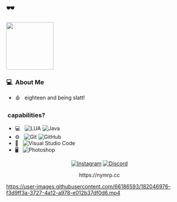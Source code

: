<p><a href="https://dollarprynchd.github.io/editlxrd/">
</a></p>
<h2>🕶️</h2>


<img href="https://nymrp.cc" src="https://cdn.discordapp.com/attachments/880831665197432879/1003410896837677147/NEWLOGOTYPEBEAT512.png"  width="128" 
     height="128">
     
<h3>💻 &nbsp;About Me </h3>

- 🩸 &nbsp; eighteen and being slatt! 

<h3>&nbsp;capabilities?</h3>

- 💻 &nbsp;
  ![LUA](https://img.shields.io/badge/LUA-LUA-brightgreen)
  ![Java](https://img.shields.io/badge/-Java-333333?style=flat&logo=Java&logoColor=007396)
- ⚙️ &nbsp;
  ![Git](https://img.shields.io/badge/-Git-333333?style=flat&logo=git)
  ![GitHub](https://img.shields.io/badge/-GitHub-333333?style=flat&logo=github)
- 🔧 &nbsp;
  ![Visual Studio Code](https://img.shields.io/badge/-Visual%20Studio%20Code-333333?style=flat&logo=visual-studio-code&logoColor=007ACC)
- 🖥 &nbsp;
  ![Photoshop](https://img.shields.io/badge/-Photoshop-333333?style=flat&logo=adobe-photoshop)




<p align="center">
<a href="https://www.instagram.com/panettonemy/"><img alt="Instagram" src="https://img.shields.io/badge/IG-Instagram-red"></a>
<a href="https://discord.gg/7bjFNznH4a"><img alt="Discord" src="https://img.shields.io/badge/DC-Discord-blue"></a>
</p>

<p align="center">
https://nymrp.cc
</p>






https://user-images.githubusercontent.com/66186593/182046976-f3d9ff3a-3727-4a12-a978-e012b37df0d6.mp4




